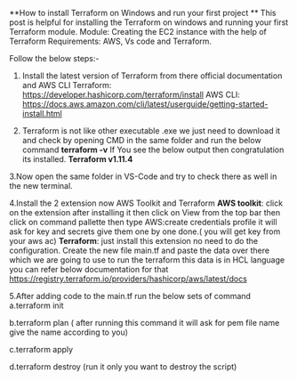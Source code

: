 **How to install Terraform on Windows and run your first project
**
This post is helpful for installing the Terraform on windows and running your first Terraform module.
Module: Creating the EC2 instance with the help of Terraform
Requirements: AWS, Vs code and Terraform.

Follow the below steps:-

1. Install the latest version of Terraform from there official documentation and AWS CLI
Terraform: https://developer.hashicorp.com/terraform/install
AWS CLI: https://docs.aws.amazon.com/cli/latest/userguide/getting-started-install.html

2. Terraform is not like other executable .exe we just need to download it and check by opening CMD in the same folder and run the below command
**terraform -v**
If You see the below output then congratulation its installed.
**Terraform v1.11.4**

3.Now open the same folder in VS-Code and try to check there as well in the new terminal.

4.Install the 2 extension now AWS Toolkit and Terraform
**AWS toolkit**: click on the extension after installing it then click on View from the top bar then click on command pallette then type AWS:create credentials profile it will ask for key and secrets give them one by one done.( you will get key from your aws ac)
**Terraform**: just install this extension no need to do the configuration.
Create the new file main.tf and paste the data over there which we are going to use to run the terraform this data is in HCL language you can refer below documentation for that
https://registry.terraform.io/providers/hashicorp/aws/latest/docs

5.After adding code to the main.tf run the below sets of command
a.terraform init

b.terraform plan
( after running this command it will ask for pem file name give the name according to you)

c.terraform apply

d.terraform destroy
(run it only you want to destroy the script)
